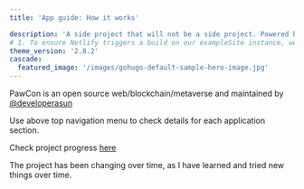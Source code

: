 ```yaml
---
title: 'App guide: How it works'

description: 'A side project that will not be a side project. Powered by @developerasun.'
# 1. To ensure Netlify triggers a build on our exampleSite instance, we need to change a file in the exampleSite directory.
theme_version: '2.8.2'
cascade:
  featured_image: '/images/gohugo-default-sample-hero-image.jpg'
---
```


PawCon is an open source web/blockchain/metaverse and maintained by [@developerasun](https://github.com/developerasun)

Use above top navigation menu to check details for each application section.

Check project progress [here](https://github.com/orgs/asunlabs/projects/3/views/1)

The project has been changing over time, as I have learned and tried new things over time.
